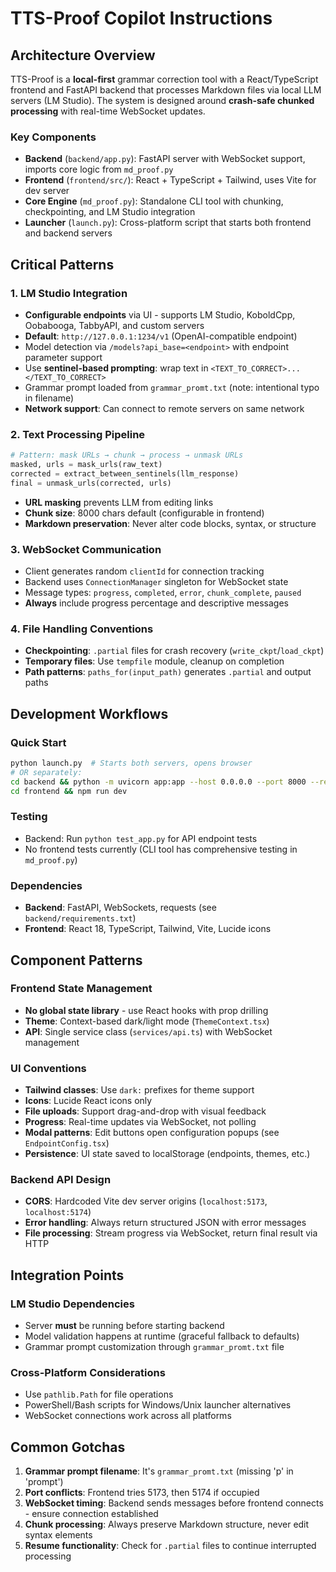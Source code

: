 # TTS-Proof Copilot Instructions

## Architecture Overview

TTS-Proof is a **local-first** grammar correction tool with a React/TypeScript frontend and FastAPI backend that processes Markdown files via local LLM servers (LM Studio). The system is designed around **crash-safe chunked processing** with real-time WebSocket updates.

### Key Components

- **Backend** (`backend/app.py`): FastAPI server with WebSocket support, imports core logic from `md_proof.py`
- **Frontend** (`frontend/src/`): React + TypeScript + Tailwind, uses Vite for dev server
- **Core Engine** (`md_proof.py`): Standalone CLI tool with chunking, checkpointing, and LM Studio integration
- **Launcher** (`launch.py`): Cross-platform script that starts both frontend and backend servers

## Critical Patterns

### 1. LM Studio Integration

- **Configurable endpoints** via UI - supports LM Studio, KoboldCpp, Oobabooga, TabbyAPI, and custom servers
- **Default**: `http://127.0.0.1:1234/v1` (OpenAI-compatible endpoint)
- Model detection via `/models?api_base=<endpoint>` with endpoint parameter support
- Use **sentinel-based prompting**: wrap text in `<TEXT_TO_CORRECT>...</TEXT_TO_CORRECT>`
- Grammar prompt loaded from `grammar_promt.txt` (note: intentional typo in filename)
- **Network support**: Can connect to remote servers on same network

### 2. Text Processing Pipeline

```python
# Pattern: mask URLs → chunk → process → unmask URLs
masked, urls = mask_urls(raw_text)
corrected = extract_between_sentinels(llm_response)
final = unmask_urls(corrected, urls)
```

- **URL masking** prevents LLM from editing links
- **Chunk size**: 8000 chars default (configurable in frontend)
- **Markdown preservation**: Never alter code blocks, syntax, or structure

### 3. WebSocket Communication

- Client generates random `clientId` for connection tracking
- Backend uses `ConnectionManager` singleton for WebSocket state
- Message types: `progress`, `completed`, `error`, `chunk_complete`, `paused`
- **Always** include progress percentage and descriptive messages

### 4. File Handling Conventions

- **Checkpointing**: `.partial` files for crash recovery (`write_ckpt`/`load_ckpt`)
- **Temporary files**: Use `tempfile` module, cleanup on completion
- **Path patterns**: `paths_for(input_path)` generates `.partial` and output paths

## Development Workflows

### Quick Start

```bash
python launch.py  # Starts both servers, opens browser
# OR separately:
cd backend && python -m uvicorn app:app --host 0.0.0.0 --port 8000 --reload
cd frontend && npm run dev
```

### Testing

- Backend: Run `python test_app.py` for API endpoint tests
- No frontend tests currently (CLI tool has comprehensive testing in `md_proof.py`)

### Dependencies

- **Backend**: FastAPI, WebSockets, requests (see `backend/requirements.txt`)
- **Frontend**: React 18, TypeScript, Tailwind, Vite, Lucide icons

## Component Patterns

### Frontend State Management

- **No global state library** - use React hooks with prop drilling
- **Theme**: Context-based dark/light mode (`ThemeContext.tsx`)
- **API**: Single service class (`services/api.ts`) with WebSocket management

### UI Conventions

- **Tailwind classes**: Use `dark:` prefixes for theme support
- **Icons**: Lucide React icons only
- **File uploads**: Support drag-and-drop with visual feedback
- **Progress**: Real-time updates via WebSocket, not polling
- **Modal patterns**: Edit buttons open configuration popups (see `EndpointConfig.tsx`)
- **Persistence**: UI state saved to localStorage (endpoints, themes, etc.)

### Backend API Design

- **CORS**: Hardcoded Vite dev server origins (`localhost:5173`, `localhost:5174`)
- **Error handling**: Always return structured JSON with error messages
- **File processing**: Stream progress via WebSocket, return final result via HTTP

## Integration Points

### LM Studio Dependencies

- Server **must** be running before starting backend
- Model validation happens at runtime (graceful fallback to defaults)
- Grammar prompt customization through `grammar_promt.txt` file

### Cross-Platform Considerations

- Use `pathlib.Path` for file operations
- PowerShell/Bash scripts for Windows/Unix launcher alternatives
- WebSocket connections work across all platforms

## Common Gotchas

1. **Grammar prompt filename**: It's `grammar_promt.txt` (missing 'p' in 'prompt')
2. **Port conflicts**: Frontend tries 5173, then 5174 if occupied
3. **WebSocket timing**: Backend sends messages before frontend connects - ensure connection established
4. **Chunk processing**: Always preserve Markdown structure, never edit syntax elements
5. **Resume functionality**: Check for `.partial` files to continue interrupted processing
